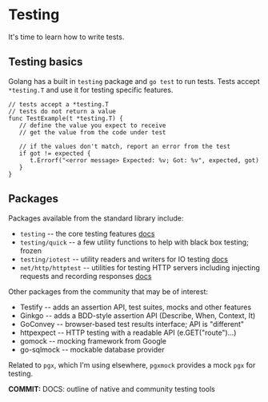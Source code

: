 # Testing

It's time to learn how to write tests.

## Testing basics

Golang has a built in `testing` package and `go test` to run tests. Tests accept `*testing.T` and use it for testing specific features.

```golang
// tests accept a *testing.T
// tests do not return a value
func TestExample(t *testing.T) {
   // define the value you expect to receive
   // get the value from the code under test

   // if the values don't match, report an error from the test
   if got != expected {
      t.Errorf("<error message> Expected: %v; Got: %v", expected, got)
   }
}
```

## Packages

Packages available from the standard library include:

* `testing` -- the core testing features [docs](https://pkg.go.dev/testing)
* `testing/quick` -- a few utility functions to help with black box testing; frozen
* `testing/iotest` -- utility readers and writers for IO testing [docs](https://pkg.go.dev/testing/iotest)
* `net/http/httptest` -- utilities for testing HTTP servers including injecting requests and recording responses [docs](https://pkg.go.dev/net/http/httptest)

Other packages from the community that may be of interest:

* Testify -- adds an assertion API, test suites, mocks and other features
* Ginkgo -- adds a BDD-style assertion API (Describe, When, Context, It)
* GoConvey -- browser-based test results interface; API is "different"
* httpexpect -- HTTP testing with a readable API (e.GET("route")...)
* gomock -- mocking framework from Google
* go-sqlmock -- mockable database provider

Related to `pgx`, which I'm using elsewhere, `pgxmock` provides a mock `pgx` for testing.

**COMMIT:** DOCS: outline of native and community testing tools
